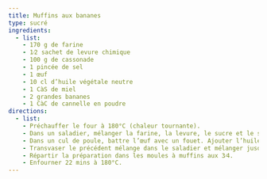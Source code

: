 ```yaml
---
title: Muffins aux bananes
type: sucré
ingredients:
  - list:
    - 170 g de farine
    - 1⁄2 sachet de levure chimique
    - 100 g de cassonade
    - 1 pincée de sel
    - 1 œuf
    - 10 cl d’huile végétale neutre
    - 1 CàS de miel
    - 2 grandes bananes
    - 1 CàC de cannelle en poudre
directions:
  - list:
    - Préchauffer le four à 180°C (chaleur tournante).
    - Dans un saladier, mélanger la farine, la levure, le sucre et le sel.
    - Dans un cul de poule, battre l’œuf avec un fouet. Ajouter l’huile, le miel, les bananes écrasées et la cannelle.
    - Transvaser le précédent mélange dans le saladier et mélanger jusqu’à ce que la pâte devienne homogène (pas plus).
    - Répartir la préparation dans les moules à muffins aux 3⁄4.
    - Enfourner 22 mins à 180°C. 
---
```

